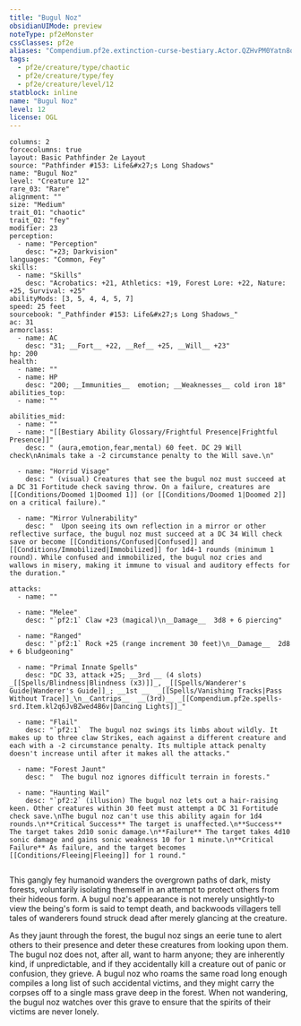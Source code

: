 ```yaml
---
title: "Bugul Noz"
obsidianUIMode: preview
noteType: pf2eMonster
cssClasses: pf2e
aliases: "Compendium.pf2e.extinction-curse-bestiary.Actor.QZHvPM0Yatn8oxsj" 
tags:
  - pf2e/creature/type/chaotic
  - pf2e/creature/type/fey
  - pf2e/creature/level/12
statblock: inline
name: "Bugul Noz"
level: 12
license: OGL
---
```


```statblock
columns: 2
forcecolumns: true
layout: Basic Pathfinder 2e Layout
source: "Pathfinder #153: Life&#x27;s Long Shadows"
name: "Bugul Noz"
level: "Creature 12"
rare_03: "Rare"
alignment: ""
size: "Medium"
trait_01: "chaotic"
trait_02: "fey"
modifier: 23
perception:
  - name: "Perception"
    desc: "+23; Darkvision"
languages: "Common, Fey"
skills:
  - name: "Skills"
    desc: "Acrobatics: +21, Athletics: +19, Forest Lore: +22, Nature: +25, Survival: +25"
abilityMods: [3, 5, 4, 4, 5, 7]
speed: 25 feet
sourcebook: "_Pathfinder #153: Life&#x27;s Long Shadows_"
ac: 31
armorclass:
  - name: AC
    desc: "31; __Fort__ +22, __Ref__ +25, __Will__ +23"
hp: 200
health:
  - name: ""
  - name: HP
    desc: "200; __Immunities__  emotion; __Weaknesses__ cold iron 18"
abilities_top:
  - name: ""

abilities_mid:
  - name: ""
  - name: "[[Bestiary Ability Glossary/Frightful Presence|Frightful Presence]]"
    desc: " (aura,emotion,fear,mental) 60 feet. DC 29 Will check\nAnimals take a -2 circumstance penalty to the Will save.\n"

  - name: "Horrid Visage"
    desc: " (visual) Creatures that see the bugul noz must succeed at a DC 31 Fortitude check saving throw. On a failure, creatures are [[Conditions/Doomed 1|Doomed 1]] (or [[Conditions/Doomed 1|Doomed 2]] on a critical failure)."

  - name: "Mirror Vulnerability"
    desc: "  Upon seeing its own reflection in a mirror or other reflective surface, the bugul noz must succeed at a DC 34 Will check save or become [[Conditions/Confused|Confused]] and [[Conditions/Immobilized|Immobilized]] for 1d4-1 rounds (minimum 1 round). While confused and immobilized, the bugul noz cries and wallows in misery, making it immune to visual and auditory effects for the duration."

attacks:
  - name: ""

  - name: "Melee"
    desc: "`pf2:1` Claw +23 (magical)\n__Damage__  3d8 + 6 piercing"

  - name: "Ranged"
    desc: "`pf2:1` Rock +25 (range increment 30 feet)\n__Damage__  2d8 + 6 bludgeoning"

  - name: "Primal Innate Spells"
    desc: "DC 33, attack +25; __3rd __ (4 slots) _[[Spells/Blindness|Blindness (x3)]]_, _[[Spells/Wanderer's Guide|Wanderer's Guide]]_; __1st __  _[[Spells/Vanishing Tracks|Pass Without Trace]]_\n__Cantrips__  __(3rd)__ _[[Compendium.pf2e.spells-srd.Item.kl2q6JvBZwed4B6v|Dancing Lights]]_"

  - name: "Flail"
    desc: "`pf2:1`  The bugul noz swings its limbs about wildly. It makes up to three claw Strikes, each against a different creature and each with a -2 circumstance penalty. Its multiple attack penalty doesn't increase until after it makes all the attacks."

  - name: "Forest Jaunt"
    desc: "  The bugul noz ignores difficult terrain in forests."

  - name: "Haunting Wail"
    desc: "`pf2:2` (illusion) The bugul noz lets out a hair-raising keen. Other creatures within 30 feet must attempt a DC 31 Fortitude check save.\nThe bugul noz can't use this ability again for 1d4 rounds.\n**Critical Success** The target is unaffected.\n**Success** The target takes 2d10 sonic damage.\n**Failure** The target takes 4d10 sonic damage and gains sonic weakness 10 for 1 minute.\n**Critical Failure** As failure, and the target becomes [[Conditions/Fleeing|Fleeing]] for 1 round."
 
```



This gangly fey humanoid wanders the overgrown paths of dark, misty forests, voluntarily isolating themself in an attempt to protect others from their hideous form. A bugul noz's appearance is not merely unsightly-to view the being's form is said to tempt death, and backwoods villagers tell tales of wanderers found struck dead after merely glancing at the creature.

As they jaunt through the forest, the bugul noz sings an eerie tune to alert others to their presence and deter these creatures from looking upon them. The bugul noz does not, after all, want to harm anyone; they are inherently kind, if unpredictable, and if they accidentally kill a creature out of panic or confusion, they grieve. A bugul noz who roams the same road long enough compiles a long list of such accidental victims, and they might carry the corpses off to a single mass grave deep in the forest. When not wandering, the bugul noz watches over this grave to ensure that the spirits of their victims are never lonely.
